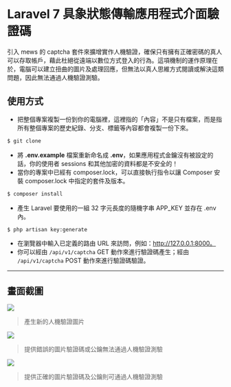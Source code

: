 # Laravel 7 具象狀態傳輸應用程式介面驗證碼

引入 mews 的 captcha 套件來擴增實作人機驗證，確保只有擁有正確密碼的真人可以存取帳戶，藉此杜絕從遠端以數位方式登入的行為。這項機制的運作原理在於，電腦可以建立扭曲的圖片及處理回應，但無法以真人思維方式閱讀或解決這類問題，因此無法通過人機驗證測驗。

## 使用方式
- 把整個專案複製一份到你的電腦裡，這裡指的「內容」不是只有檔案，而是指所有整個專案的歷史紀錄、分支、標籤等內容都會複製一份下來。
```sh
$ git clone
```
- 將 __.env.example__ 檔案重新命名成 __.env__，如果應用程式金鑰沒有被設定的話，你的使用者 sessions 和其他加密的資料都是不安全的！
- 當你的專案中已經有 composer.lock，可以直接執行指令以讓 Composer 安裝 composer.lock 中指定的套件及版本。
```sh
$ composer install
```
- 產⽣ Laravel 要使用的一組 32 字元長度的隨機字串 APP_KEY 並存在 .env 內。
```sh
$ php artisan key:generate
```
- 在瀏覽器中輸入已定義的路由 URL 來訪問，例如：http://127.0.0.1:8000。
- 你可以經由 `/api/v1/captcha` GET 動作來進行驗證碼產生；經由 `/api/v1/captcha` POST 動作來進行驗證碼驗證。

----

## 畫面截圖
![](https://i.imgur.com/voqDn9z.png)
> 產生新的人機驗證圖片

![](https://i.imgur.com/rAQRTst.png)
> 提供錯誤的圖片驗證碼或公鑰無法通過人機驗證測驗

![](https://i.imgur.com/r9Eu2ej.png)
> 提供正確的圖片驗證碼及公鑰則可通過人機驗證測驗
